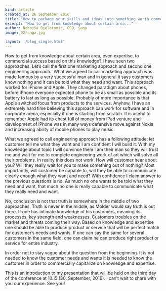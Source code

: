 ```yaml
---
kind: article
created_at: 26 September 2016
title: "How to package your skills and ideas into something worth commercializing?"
excerpt: "How to get from knowledge about certain area..."
author: Nebojša Bjelotomić, CEO, Saga
image: 32/saga.jpg

layout: '/blog_single.html'
---
```


How to get from knowledge about certain area, even expertise, to commercial success based on this knowledge? I have seen two approaches. Let’s call the first one marketing approach and second one engineering approach.  What we agreed to call marketing approach was made famous by a very successful man and in general it says customers know nothing and it can be told what they need and want. This approach worked for iPhone and Apple. They changed paradigm about phones, before iPhone everyone expected phone to be as small as possible and its battery to last as long as possible. Probably of more importance is that Apple switched focus from products to the services. Anyhow, I have an extremely hard time believing this approach can work for software and in corporate arena, especially if one is starting from scratch. It is useful to remember Apple had its chest full of money from iPad venture and development of iPhone was in many ways defensive move against Nokia and increasing ability of mobile phones to play music.

What we agreed to call engineering approach has a following attitude: let customer tell me what they want and I am confident I will build it. With my knowledge about topic I will convince them I am their man so they will trust me and wait for me to complete engineering work of art which will solve all their problems. In reality this does not work. How will customer hear about you? Will they really wait for you to make something out of nothing? Most importantly, will customer be capable to, will they be able to communicate clearly enough what they want and need? With confidence I claim answer to the previous questions is no. As much no one wants to be told what they need and want, that much no one is really capable to communicate what they really need and want.

No, conclusion is not that truth is somewhere in the middle of two approaches. Truth is never in the middle, as Molder would say truth is out there. If one has intimate knowledge of his customers, meaning its processes, key strength and weaknesses. Customers troubles on the market and threats coming their way. Based on knowledge and expertise one should be able to produce product or service that will be perfect match for customer’s needs and wants. If one can say the same for several customers in the same field, one can claim he can produce right product or service for entire industry. 

In order not to stay vague about the question from the beginning. It is not needed to know the customer needs and wants it is needed to know the customer in order to commercially capitalize on knowledge and expertise.   

This is an introduction to my presentation that will be held on the third day of the conference at 10.15 (30. September, 2016). I can’t wait to share with you our experience. See you!